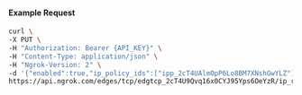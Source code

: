 <!-- Code generated for API Clients. DO NOT EDIT. -->

#### Example Request

```bash
curl \
-X PUT \
-H "Authorization: Bearer {API_KEY}" \
-H "Content-Type: application/json" \
-H "Ngrok-Version: 2" \
-d '{"enabled":true,"ip_policy_ids":["ipp_2cT4UAlmOpP6Lo8BM7XNshGwYLZ"]}' \
https://api.ngrok.com/edges/tcp/edgtcp_2cT4U9Qvq16x0CYJ95Yps6OeYzR/ip_restriction
```
